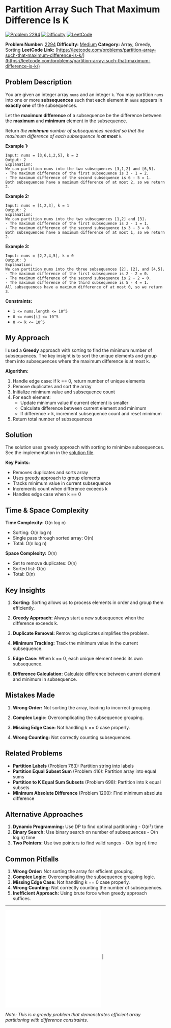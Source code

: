 # Partition Array Such That Maximum Difference Is K

[![Problem 2294](https://img.shields.io/badge/Problem-2294-blue?style=for-the-badge&logo=leetcode)](https://leetcode.com/problems/partition-array-such-that-maximum-difference-is-k/)
[![Difficulty](https://img.shields.io/badge/Difficulty-Medium-orange?style=for-the-badge)](https://leetcode.com/problemset/?difficulty=MEDIUM)
[![LeetCode](https://img.shields.io/badge/LeetCode-View%20Problem-orange?style=for-the-badge&logo=leetcode)](https://leetcode.com/problems/partition-array-such-that-maximum-difference-is-k/)

**Problem Number:** [2294](https://leetcode.com/problems/partition-array-such-that-maximum-difference-is-k/)
**Difficulty:** [Medium](https://leetcode.com/problemset/?difficulty=MEDIUM)
**Category:** Array, Greedy, Sorting
**LeetCode Link:** [https://leetcode.com/problems/partition-array-such-that-maximum-difference-is-k/](https://leetcode.com/problems/partition-array-such-that-maximum-difference-is-k/)

## Problem Description

You are given an integer array `nums` and an integer `k`. You may partition `nums` into one or more **subsequences** such that each element in `nums` appears in **exactly one** of the subsequences.

Let the **maximum difference** of a subsequence be the difference between the **maximum** and **minimum** element in the subsequence.

Return *the **minimum** number of subsequences needed so that the maximum difference of each subsequence is **at most*** `k`.

**Example 1:**
```
Input: nums = [3,6,1,2,5], k = 2
Output: 2
Explanation:
We can partition nums into the two subsequences [3,1,2] and [6,5].
- The maximum difference of the first subsequence is 3 - 1 = 2.
- The maximum difference of the second subsequence is 6 - 5 = 1.
Both subsequences have a maximum difference of at most 2, so we return 2.
```

**Example 2:**
```
Input: nums = [1,2,3], k = 1
Output: 2
Explanation:
We can partition nums into the two subsequences [1,2] and [3].
- The maximum difference of the first subsequence is 2 - 1 = 1.
- The maximum difference of the second subsequence is 3 - 3 = 0.
Both subsequences have a maximum difference of at most 1, so we return 2.
```

**Example 3:**
```
Input: nums = [2,2,4,5], k = 0
Output: 3
Explanation:
We can partition nums into the three subsequences [2], [2], and [4,5].
- The maximum difference of the first subsequence is 2 - 2 = 0.
- The maximum difference of the second subsequence is 2 - 2 = 0.
- The maximum difference of the third subsequence is 5 - 4 = 1.
All subsequences have a maximum difference of at most 0, so we return 3.
```

**Constraints:**
- `1 <= nums.length <= 10^5`
- `0 <= nums[i] <= 10^5`
- `0 <= k <= 10^5`

## My Approach

I used a **Greedy** approach with sorting to find the minimum number of subsequences. The key insight is to sort the unique elements and group them into subsequences where the maximum difference is at most k.

**Algorithm:**
1. Handle edge case: if k == 0, return number of unique elements
2. Remove duplicates and sort the array
3. Initialize minimum value and subsequence count
4. For each element:
   - Update minimum value if current element is smaller
   - Calculate difference between current element and minimum
   - If difference > k, increment subsequence count and reset minimum
5. Return total number of subsequences

## Solution

The solution uses greedy approach with sorting to minimize subsequences. See the implementation in the [solution file](../exercises/2294.partition-array-such-that-maximum-difference-is-k.py).

**Key Points:**
- Removes duplicates and sorts array
- Uses greedy approach to group elements
- Tracks minimum value in current subsequence
- Increments count when difference exceeds k
- Handles edge case when k == 0

## Time & Space Complexity

**Time Complexity:** O(n log n)
- Sorting: O(n log n)
- Single pass through sorted array: O(n)
- Total: O(n log n)

**Space Complexity:** O(n)
- Set to remove duplicates: O(n)
- Sorted list: O(n)
- Total: O(n)

## Key Insights

1. **Sorting:** Sorting allows us to process elements in order and group them efficiently.

2. **Greedy Approach:** Always start a new subsequence when the difference exceeds k.

3. **Duplicate Removal:** Removing duplicates simplifies the problem.

4. **Minimum Tracking:** Track the minimum value in the current subsequence.

5. **Edge Case:** When k == 0, each unique element needs its own subsequence.

6. **Difference Calculation:** Calculate difference between current element and minimum in subsequence.

## Mistakes Made

1. **Wrong Order:** Not sorting the array, leading to incorrect grouping.

2. **Complex Logic:** Overcomplicating the subsequence grouping.

3. **Missing Edge Case:** Not handling k == 0 case properly.

4. **Wrong Counting:** Not correctly counting subsequences.

## Related Problems

- **Partition Labels** (Problem 763): Partition string into labels
- **Partition Equal Subset Sum** (Problem 416): Partition array into equal sums
- **Partition to K Equal Sum Subsets** (Problem 698): Partition into k equal subsets
- **Minimum Absolute Difference** (Problem 1200): Find minimum absolute difference

## Alternative Approaches

1. **Dynamic Programming:** Use DP to find optimal partitioning - O(n²) time
2. **Binary Search:** Use binary search on number of subsequences - O(n log n) time
3. **Two Pointers:** Use two pointers to find valid ranges - O(n log n) time

## Common Pitfalls

1. **Wrong Order:** Not sorting the array for efficient grouping.
2. **Complex Logic:** Overcomplicating the subsequence grouping logic.
3. **Missing Edge Case:** Not handling k == 0 case properly.
4. **Wrong Counting:** Not correctly counting the number of subsequences.
5. **Inefficient Approach:** Using brute force when greedy approach suffices.

---

[![Back to Index](../../README.md#-problem-index)](../../README.md#-problem-index) | [![View Solution](../exercises/2294.partition-array-such-that-maximum-difference-is-k.py)](../exercises/2294.partition-array-such-that-maximum-difference-is-k.py)

*Note: This is a greedy problem that demonstrates efficient array partitioning with difference constraints.*
